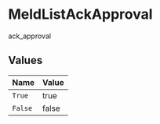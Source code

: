 # MeldListAckApproval

ack_approval


## Values

| Name    | Value   |
| ------- | ------- |
| `True`  | true    |
| `False` | false   |